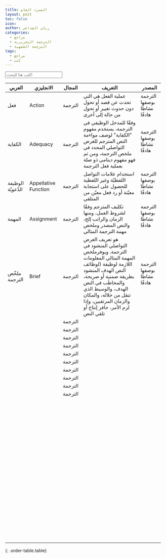 ```yaml
---
title: المسرد العام 
layout: post
toc: false
icon:
author: ريان الفداغي
categories:
  - مراجع
  - الترجمة التحريرية
  - الترجمة الشفهية
tags:
  - مراجع
  - كتب
---
```


<input type="search" class="light-table-filter" data-table="order-table" placeholder="اكتب هنا للبحث" />

| العربي | الانجليزي | المجال | التعريف | المصدر |
| --- | --- | --- | --- | --- |
| فعل | Action | الترجمة | عملية الفعل هي التي تحدث عن قصد أو تحول دون حدوث تغيير أو تحول من حالة إلى أخرى | الترجمة بوصفها نشاطًا هادفًا |
| الكفاية | Adequacy | الترجمة | وفقًا للمدخل الوظيفي في الترجمة، يستخدم مفهوم "الكفاية" لوصف مواءمة النص المترجم للغرض التواصلي المحدد في ملخص الترجمة، ومن ثم فهو مفهوم دينامي ذو صلة بعملية فعل الترجمة | الترجمة بوصفها نشاطًا هادفًا<br>&nbsp; |
| الوظيفة الدّعويّة | Appellative Function | الترجمة | استخدام علامات التواصل اللفظيّة وغير اللفظية للحصول على استجابة معيّنة أو رد فعل معيّن من المتلقي &nbsp; &nbsp; | الترجمة بوصفها نشاطًا هادفًا<br>&nbsp; |
| المهمة | Assignment | الترجمة | تكليف المترجم وفقًا لشروط العمل، ومنها الزمان والراتب إلخ، والنص المصدر وملخص مهمة الترجمة المثالي | الترجمة بوصفها نشاطًا هادفًا<br>&nbsp; |
| ملخّص الترجمة | Brief | الترجمة | هو تعريف الغرض التواصلي المنشود في الترجمة. ويوفرملخص المهمة المثالي المعلومات اللازمة لوظيفة (لوظائف النص الهدف المنشود بطريقة ضمنية أو صريحة، والمخاطَب في النص الهدف، والوسيط الذي تنقل من خلاله، والمكان والزمان المرتقبين، وإذا لزم الأمر، حافز إنتاج أو تلقي النص | الترجمة بوصفها نشاطًا هادفًا<br>&nbsp; |
| &nbsp; | &nbsp; | الترجمة | &nbsp; | &nbsp; |
| &nbsp; | &nbsp; | الترجمة | &nbsp; | &nbsp; |
| &nbsp; | &nbsp; | الترجمة | &nbsp; | &nbsp; |
| &nbsp; | &nbsp; | الترجمة | &nbsp; | &nbsp; |
| &nbsp; | &nbsp; | الترجمة | &nbsp; | &nbsp; |
| &nbsp; | &nbsp; | الترجمة | &nbsp; | &nbsp; |
| &nbsp; | &nbsp; | الترجمة | &nbsp; | &nbsp; |
| &nbsp; | &nbsp; | الترجمة | &nbsp; | &nbsp; |
| &nbsp; | &nbsp; | الترجمة | &nbsp; | &nbsp; |
| &nbsp; | &nbsp; | الترجمة | &nbsp; | &nbsp; |
| &nbsp; | &nbsp; | &nbsp; | &nbsp; | &nbsp; |
| &nbsp; | &nbsp; | &nbsp; | &nbsp; | &nbsp; |
| &nbsp; | &nbsp; | &nbsp; | &nbsp; | &nbsp; |
| &nbsp; | &nbsp; | &nbsp; | &nbsp; | &nbsp; |
| &nbsp; | &nbsp; | &nbsp; | &nbsp; | &nbsp; |
| &nbsp; | &nbsp; | &nbsp; | &nbsp; | &nbsp; |
| &nbsp; | &nbsp; | &nbsp; | &nbsp; | &nbsp; |
| &nbsp; | &nbsp; | &nbsp; | &nbsp; | &nbsp; |
| &nbsp; | &nbsp; | &nbsp; | &nbsp; | &nbsp; |
| &nbsp; | &nbsp; | &nbsp; | &nbsp; | &nbsp; |
| &nbsp; | &nbsp; | &nbsp; | &nbsp; | &nbsp; |
| &nbsp; | &nbsp; | &nbsp; | &nbsp; | &nbsp; |
| &nbsp; | &nbsp; | &nbsp; | &nbsp; | &nbsp; |
| &nbsp; | &nbsp; | &nbsp; | &nbsp; | &nbsp; |
| &nbsp; | &nbsp; | &nbsp; | &nbsp; | &nbsp; |
| &nbsp; | &nbsp; | &nbsp; | &nbsp; | &nbsp; |
| &nbsp; | &nbsp; | &nbsp; | &nbsp; | &nbsp; |
| &nbsp; | &nbsp; | &nbsp; | &nbsp; | &nbsp; |
{: .order-table.table}

<script>(function(document) {
	'use strict';

	var LightTableFilter = (function(Arr) {

		var _input;

		function _onInputEvent(e) {
			_input = e.target;
			var tables = document.getElementsByClassName(_input.getAttribute('data-table'));
			Arr.forEach.call(tables, function(table) {
				Arr.forEach.call(table.tBodies, function(tbody) {
					Arr.forEach.call(tbody.rows, _filter);
				});
			});
		}

		function _filter(row) {
			var text = row.textContent.toLowerCase(), val = _input.value.toLowerCase();
			row.style.display = text.indexOf(val) === -1 ? 'none' : 'table-row';
		}

		return {
			init: function() {
				var inputs = document.getElementsByClassName('light-table-filter');
				Arr.forEach.call(inputs, function(input) {
					input.oninput = _onInputEvent;
				});
			}
		};
	})(Array.prototype);

	document.addEventListener('readystatechange', function() {
		if (document.readyState === 'complete') {
			LightTableFilter.init();
		}
	});

})(document); </script>